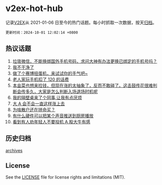 # v2ex-hot-hub

 记录[V2EX](https://www.v2ex.com/)从 2021-01-06 日至今的热门话题。每小时抓取一次数据，按天[归档](archives)。

`更新时间：2024-10-01 12:02:14 +0800`

## 热议话题

1. [垃圾微信，不能换绑国外手机号码，求问大神有办法更换已绑定的手机号吗？](https://www.v2ex.com/t/1077086)
1. [我不干净了](https://www.v2ex.com/t/1077188)
1. [做了个赛博扭蛋机，来试试你的手气吧~](https://www.v2ex.com/t/1077114)
1. [老人家玩手机扣了 120 的话费](https://www.v2ex.com/t/1077204)
1. [本韭菜也想来捡钱，但现在涨的太抽象了，反而不敢碰了。这击鼓传花很难判断会传多久，大家是怎么判断入场退场时机呢](https://www.v2ex.com/t/1077112)
1. [我的隔壁桌来了个同事,让我有点厌烦](https://www.v2ex.com/t/1077081)
1. [大 A 会不会一直这样涨上去](https://www.v2ex.com/t/1077072)
1. [为啥散户还在拼命买？](https://www.v2ex.com/t/1077097)
1. [有什么硬件可以把某个声音推送到厨房播放](https://www.v2ex.com/t/1077138)
1. [看到有人劝年轻人不要投机 A 股大牛有感](https://www.v2ex.com/t/1077234)

## 历史归档

[archives](archives)

## License

See the [LICENSE](LICENSE) file for license rights and limitations (MIT).
